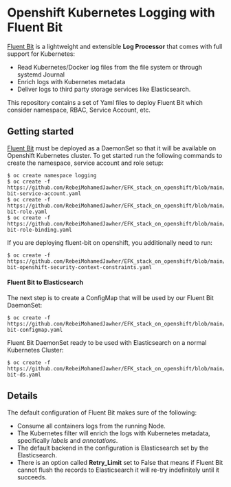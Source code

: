 # Openshift Kubernetes Logging with Fluent Bit



[Fluent Bit](http://fluentbit.io) is a lightweight and extensible __Log Processor__ that comes with full support for Kubernetes:

- Read Kubernetes/Docker log files from the file system or through systemd Journal
- Enrich logs with Kubernetes metadata
- Deliver logs to third party storage services like Elasticsearch.

This repository contains a set of Yaml files to deploy Fluent Bit which consider namespace, RBAC, Service Account, etc.

## Getting started

[Fluent Bit](http://fluentbit.io) must be deployed as a DaemonSet so that it will be available on Openshift Kubernetes cluster. To get started run the following commands to create the namespace, service account and role setup:

```
$ oc create namespace logging
$ oc create -f https://github.com/RebeiMohamedJawher/EFK_stack_on_openshift/blob/main/fluent-bit-service-account.yaml
$ oc create -f https://github.com/RebeiMohamedJawher/EFK_stack_on_openshift/blob/main/fluent-bit-role.yaml
$ oc create -f https://github.com/RebeiMohamedJawher/EFK_stack_on_openshift/blob/main/fluent-bit-role-binding.yaml
```

If you are deploying fluent-bit on openshift, you additionally need to run:

```
$ oc create -f https://github.com/RebeiMohamedJawher/EFK_stack_on_openshift/blob/main/fluent-bit-openshift-security-context-constraints.yaml
```

#### Fluent Bit to Elasticsearch

The next step is to create a ConfigMap that will be used by our Fluent Bit DaemonSet:

```
$ oc create -f https://github.com/RebeiMohamedJawher/EFK_stack_on_openshift/blob/main/output/elasticsearch/fluent-bit-configmap.yaml
```

Fluent Bit DaemonSet ready to be used with Elasticsearch on a normal Kubernetes Cluster:

```
$ oc create -f https://github.com/RebeiMohamedJawher/EFK_stack_on_openshift/blob/main/output/elasticsearch/fluent-bit-ds.yaml
```
## Details

The default configuration of Fluent Bit makes sure of the following:

- Consume all containers logs from the running Node.
- The Kubernetes filter will enrich the logs with Kubernetes metadata, specifically _labels_ and _annotations_. 
- The default backend in the configuration is Elasticsearch set by the Elasticsearch. 
- There is an option called __Retry_Limit__ set to False that means if Fluent Bit cannot flush the records to Elasticsearch it will re-try indefinitely until it succeeds.
